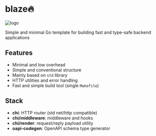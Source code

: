 # blaze🔥

![logo](https://media.discordapp.net/attachments/828988349225631787/1142216448681447465/Logo_wide_6.png)

Simple and minimal Go template for building fast and type-safe backend applications

## Features
- Minimal and low overhead
- Simple and conventional structure
- Mainly based on `std` library
- HTTP utilities and error handling
- Fast and simple build tool (single `Makefile`)

## Stack
- **chi**: HTTP router (std net/http compatible)
- **chi/middleware**: middleware and hooks
- **chi/render**: request/reply payload utility
- **oapi-codegen**: OpenAPI schema type generator